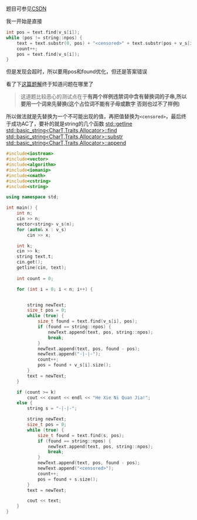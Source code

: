 题目可参见[CSDN](https://blog.csdn.net/2301_79363050/article/details/138036241?spm=1001.2101.3001.6650.2&utm_medium=distribute.pc_relevant.none-task-blog-2%7Edefault%7EBlogCommendFromBaidu%7ERate-2-138036241-blog-138393061.235%5Ev43%5Epc_blog_bottom_relevance_base1&depth_1-utm_source=distribute.pc_relevant.none-task-blog-2%7Edefault%7EBlogCommendFromBaidu%7ERate-2-138036241-blog-138393061.235%5Ev43%5Epc_blog_bottom_relevance_base1&utm_relevant_index=2)

我一开始是直接
```c++
int pos = text.find(v_s[i]);
while (pos != string::npos) {
    text = text.substr(0, pos) + "<censored>" + text.substr(pos + v_s[i].size());
    count++;
    pos = text.find(v_s[i]);
}
```
但是发现会超时，所以要用pos和found优化，但还是答案错误

看了下[这篇题解](https://blog.csdn.net/u012137663/article/details/138061341?spm=1001.2101.3001.6650.3&utm_medium=distribute.pc_relevant.none-task-blog-2%7Edefault%7EBlogCommendFromBaidu%7ERate-3-138061341-blog-138393061.235%5Ev43%5Epc_blog_bottom_relevance_base1&depth_1-utm_source=distribute.pc_relevant.none-task-blog-2%7Edefault%7EBlogCommendFromBaidu%7ERate-3-138061341-blog-138393061.235%5Ev43%5Epc_blog_bottom_relevance_base1&utm_relevant_index=3)终于知道问题在哪里了

>这道题比较恶心的测试点在于**有两个样例违禁词中含有替换词的子串,所以要用一个词来先替换(这个占位词不能有子母或数字 否则也过不了样例)**

所以做法就是先替换为一个不可能出现的值，再把值替换为`<censored>`，最后终于成功AC了，要补的就是string的几个函数
[std::getline](https://zh.cppreference.com/w/cpp/string/basic_string/getline)
[std::basic_string<CharT,Traits,Allocator>::find](https://zh.cppreference.com/w/cpp/string/basic_string/find)
[std::basic_string<CharT,Traits,Allocator>::substr](https://zh.cppreference.com/w/cpp/string/basic_string/substr)
[std::basic_string<CharT,Traits,Allocator>::append](https://zh.cppreference.com/w/cpp/string/basic_string/substr)

```c++
#include<iostream>
#include<vector>
#include<algorithm>
#include<iomanip>
#include<cmath>
#include<cstring>
#include<string>

using namespace std;

int main() {
	int n;
	cin >> n;
	vector<string> v_s(n);
	for (auto& x : v_s)
		cin >> x;

	int k;
	cin >> k;
	string text,t;
	cin.get();
	getline(cin, text);
	
	int count = 0;

	for (int i = 0; i < n; i++) {


		string newText;
		size_t pos = 0;
		while (true) {
			size_t found = text.find(v_s[i], pos);
			if (found == string::npos) {
				newText.append(text, pos, string::npos);
				break;
			}
			newText.append(text, pos, found - pos);
			newText.append("-|-|-");
			count++;
			pos = found + v_s[i].size();
		}
		text = newText;
	}

	if (count >= k)
		cout << count << endl << "He Xie Ni Quan Jia!";
	else {
		string s = "-|-|-";

		string newText;
		size_t pos = 0;
		while (true) {
			size_t found = text.find(s, pos);
			if (found == string::npos) {
				newText.append(text, pos, string::npos);
				break;
			}
			newText.append(text, pos, found - pos);
			newText.append("<censored>");
			count++;
			pos = found + s.size();
		}
		text = newText;

		cout << text;
	}
}
```